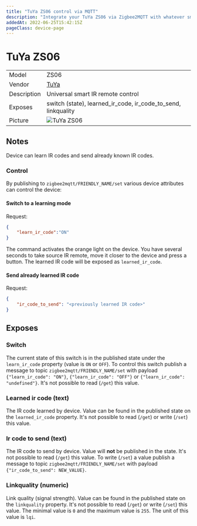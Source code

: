```yaml
---
title: "TuYa ZS06 control via MQTT"
description: "Integrate your TuYa ZS06 via Zigbee2MQTT with whatever smart home infrastructure you are using without the vendor's bridge or gateway."
addedAt: 2022-06-25T15:42:15Z
pageClass: device-page
---
```


<!-- !!!! -->
<!-- ATTENTION: This file is auto-generated through docgen! -->
<!-- You can only edit the "Notes"-Section between the two comment lines "Notes BEGIN" and "Notes END". -->
<!-- Do not use h1 or h2 heading within "## Notes"-Section. -->
<!-- !!!! -->

# TuYa ZS06

|     |     |
|-----|-----|
| Model | ZS06  |
| Vendor  | [TuYa](/supported-devices/#v=TuYa)  |
| Description | Universal smart IR remote control |
| Exposes | switch (state), learned_ir_code, ir_code_to_send, linkquality |
| Picture | ![TuYa ZS06](https://www.zigbee2mqtt.io/images/devices/ZS06.jpg) |


<!-- Notes BEGIN: You can edit here. Add "## Notes" headline if not already present. -->
## Notes


Device can learn IR codes and send already known IR codes.

### Control
By publishing to `zigbee2mqtt/FRIENDLY_NAME/set` various device attributes can control the device:

#### Switch to a learning mode

Request:
```json
{
    "learn_ir_code":"ON"
}
```

The command activates the orange light on the device. You have several seconds to take source IR remote, move it closer to the device and press a button. The learned IR code will be exposed as `learned_ir_code`.

#### Send already learned IR code

Request:
```json
{
    "ir_code_to_send": "<previously learned IR code>"
}
```
<!-- Notes END: Do not edit below this line -->




## Exposes

### Switch 
The current state of this switch is in the published state under the `learn_ir_code` property (value is `ON` or `OFF`).
To control this switch publish a message to topic `zigbee2mqtt/FRIENDLY_NAME/set` with payload `{"learn_ir_code": "ON"}`, `{"learn_ir_code": "OFF"}` or `{"learn_ir_code": "undefined"}`.
It's not possible to read (`/get`) this value.

### Learned ir code (text)
The IR code learned by device.
Value can be found in the published state on the `learned_ir_code` property.
It's not possible to read (`/get`) or write (`/set`) this value.

### Ir code to send (text)
The IR code to send by device.
Value will **not** be published in the state.
It's not possible to read (`/get`) this value.
To write (`/set`) a value publish a message to topic `zigbee2mqtt/FRIENDLY_NAME/set` with payload `{"ir_code_to_send": NEW_VALUE}`.

### Linkquality (numeric)
Link quality (signal strength).
Value can be found in the published state on the `linkquality` property.
It's not possible to read (`/get`) or write (`/set`) this value.
The minimal value is `0` and the maximum value is `255`.
The unit of this value is `lqi`.

